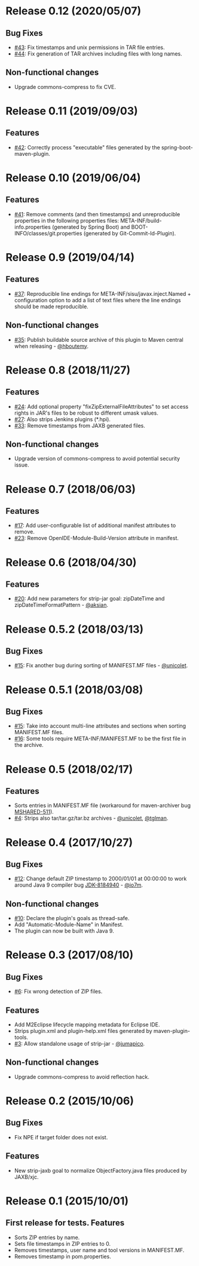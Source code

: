 Release 0.12 (2020/05/07)
===========
Bug Fixes
---------
* [#43](https://github.com/Zlika/reproducible-build-maven-plugin/issues/43): Fix timestamps and unix permissions in TAR file entries.
* [#44](https://github.com/Zlika/reproducible-build-maven-plugin/issues/44): Fix generation of TAR archives including files with long names.

Non-functional changes
----------------------
* Upgrade commons-compress to fix CVE.

Release 0.11 (2019/09/03)
===========
Features
--------
* [#42](https://github.com/Zlika/reproducible-build-maven-plugin/issues/42): Correctly process "executable" files generated by the spring-boot-maven-plugin.

Release 0.10 (2019/06/04)
===========
Features
--------
* [#41](https://github.com/Zlika/reproducible-build-maven-plugin/issues/41): Remove comments (and then timestamps) and unreproducible properties in the following properties files: META-INF/build-info.properties (generated by Spring Boot) and BOOT-INFO/classes/git.properties (generated by Git-Commit-Id-Plugin).

Release 0.9 (2019/04/14)
===========
Features
--------
* [#37](https://github.com/Zlika/reproducible-build-maven-plugin/issues/37): Reproducible line endings for META-INF/sisu/javax.inject.Named + configuration option to add a list of text files where the line endings should be made reproducible.

Non-functional changes
----------------------
* [#35](https://github.com/Zlika/reproducible-build-maven-plugin/pull/35): Publish buildable source archive of this plugin to Maven central when releasing - [@hboutemy](https://github.com/hboutemy).

Release 0.8 (2018/11/27)
===========
Features
--------
* [#24](https://github.com/Zlika/reproducible-build-maven-plugin/issues/24): Add optional property "fixZipExternalFileAttributes" to set access rights in JAR's files to be robust to different umask values.
* [#27](https://github.com/Zlika/reproducible-build-maven-plugin/issues/27): Also strips Jenkins plugins (*.hpi).
* [#33](https://github.com/Zlika/reproducible-build-maven-plugin/issues/33): Remove timestamps from JAXB generated files.

Non-functional changes
----------------------
* Upgrade version of commons-compress to avoid potential security issue.

Release 0.7 (2018/06/03)
===========
Features
--------
* [#17](https://github.com/Zlika/reproducible-build-maven-plugin/issues/17): Add user-configurable list of additional manifest attributes to remove.
* [#23](https://github.com/Zlika/reproducible-build-maven-plugin/issues/23): Remove OpenIDE-Module-Build-Version attribute in manifest.

Release 0.6 (2018/04/30)
===========
Features
--------
* [#20](https://github.com/Zlika/reproducible-build-maven-plugin/pull/20): Add new parameters for strip-jar goal: zipDateTime and zipDateTimeFormatPattern - [@aksian](https://github.com/aksian).

Release 0.5.2 (2018/03/13)
=============
Bug Fixes
---------
* [#15](https://github.com/Zlika/reproducible-build-maven-plugin/issues/15): Fix another bug during sorting of MANIFEST.MF files - [@unicolet](https://github.com/unicolet).

Release 0.5.1 (2018/03/08)
=============
Bug Fixes
---------
* [#15](https://github.com/Zlika/reproducible-build-maven-plugin/issues/15): Take into account multi-line attributes and sections when sorting MANIFEST.MF files.
* [#16](https://github.com/Zlika/reproducible-build-maven-plugin/issues/16): Some tools require META-INF/MANIFEST.MF to be the first file in the archive.

Release 0.5 (2018/02/17)
===========
Features
--------
* Sorts entries in MANIFEST.MF file (workaround for maven-archiver bug [MSHARED-511](https://issues.apache.org/jira/browse/MSHARED-511)).
* [#4](https://github.com/Zlika/reproducible-build-maven-plugin/issues/4): Strips also tar/tar.gz/tar.bz archives - [@unicolet](https://github.com/unicolet), [@tglman](https://github.com/tglman).

Release 0.4 (2017/10/27)
===========
Bug Fixes
---------
* [#12](https://github.com/Zlika/reproducible-build-maven-plugin/issues/12): Change default ZIP timestamp to 2000/01/01 at 00:00:00 to work around Java 9 compiler bug [JDK-8184940](https://bugs.openjdk.java.net/browse/JDK-8184940) - [@io7m](https://github.com/io7m).

Non-functional changes
----------------------
* [#10](https://github.com/Zlika/reproducible-build-maven-plugin/issues/10): Declare the plugin's goals as thread-safe.
* Add "Automatic-Module-Name" in Manifest.
* The plugin can now be built with Java 9.

Release 0.3 (2017/08/10)
===========
Bug Fixes
---------
* [#6](https://github.com/Zlika/reproducible-build-maven-plugin/issues/6): Fix wrong detection of ZIP files.

Features
--------
* Add M2Eclipse lifecycle mapping metadata for Eclipse IDE.
* Strips plugin.xml and plugin-help.xml files generated by maven-plugin-tools.
* [#3](https://github.com/Zlika/reproducible-build-maven-plugin/pull/3): Allow standalone usage of strip-jar - [@jumapico](https://github.com/jumapico).

Non-functional changes
----------------------
* Upgrade commons-compress to avoid reflection hack.

Release 0.2 (2015/10/06)
===========
Bug Fixes
---------
* Fix NPE if target folder does not exist.

Features
--------
* New strip-jaxb goal to normalize ObjectFactory.java files produced by JAXB/xjc.

Release 0.1 (2015/10/01)
===========
First release for tests.
Features
--------
* Sorts ZIP entries by name.
* Sets file timestamps in ZIP entries to 0.
* Removes timestamps, user name and tool versions in MANIFEST.MF.
* Removes timestamp in pom.properties.
